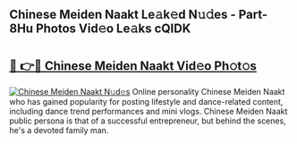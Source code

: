 ## Chinese Meiden Naakt Le𝚊k𝚎d N𝚞𝚍es - Part-8Hu Photos Vid𝚎o Le𝚊ks cQIDK

# <h2><a href="http://fb4vaf.evod.top/?m=Chinese+Meiden+Naakt">🔗 👉🔴 Chinese Meiden Naakt Vid𝚎o Ph𝚘t𝚘s</a></h2>

[![Chinese Meiden Naakt N𝚞d𝚎s](https://i.imgur.com/8V9OHl7.gif)](http://fb4vaf.evod.top/?m=Chinese+Meiden+Naakt)
Online personality Chinese Meiden Naakt who has gained popularity for posting lifestyle and dance-related content, including dance trend performances and mini vlogs. Chinese Meiden Naakt public persona is that of a successful entrepreneur, but behind the scenes, he's a devoted family man. 
